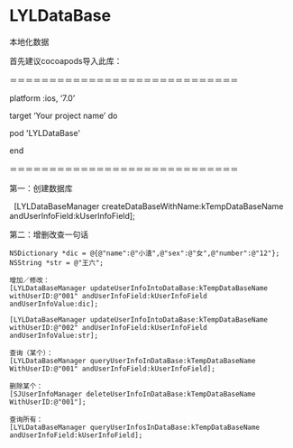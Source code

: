 # LYLDataBase
本地化数据


首先建议cocoapods导入此库：


＝＝＝＝＝＝＝＝＝＝＝＝＝＝＝＝＝＝＝＝＝＝＝＝＝＝＝＝＝


platform :ios, ‘7.0’

target ‘Your project name’ do

  pod 'LYLDataBase'

end


＝＝＝＝＝＝＝＝＝＝＝＝＝＝＝＝＝＝＝＝＝＝＝＝＝＝＝＝＝

第一：创建数据库

    [LYLDataBaseManager createDataBaseWithName:kTempDataBaseName andUserInfoField:kUserInfoField];

第二：增删改查一句话

    NSDictionary *dic = @{@"name":@"小渣",@"sex":@"女",@"number":@"12"};
    NSString *str = @"王六";
    
    增加／修改：
    [LYLDataBaseManager updateUserInfoIntoDataBase:kTempDataBaseName withUserID:@"001" andUserInfoField:kUserInfoField andUserInfoValue:dic];

    [LYLDataBaseManager updateUserInfoIntoDataBase:kTempDataBaseName withUserID:@"002" andUserInfoField:kUserInfoField andUserInfoValue:str];
    
    查询（某个）：
    [LYLDataBaseManager queryUserInfoInDataBase:kTempDataBaseName WithUserID:@"001" andUserInfoField:kUserInfoField];
    
    删除某个：
    [SJUserInfoManager deleteUserInfoInDataBase:kTempDataBaseName WithUserID:@"001"];
    
    查询所有：
    [LYLDataBaseManager queryUserInfosInDataBase:kTempDataBaseName andUserInfoField:kUserInfoField];
